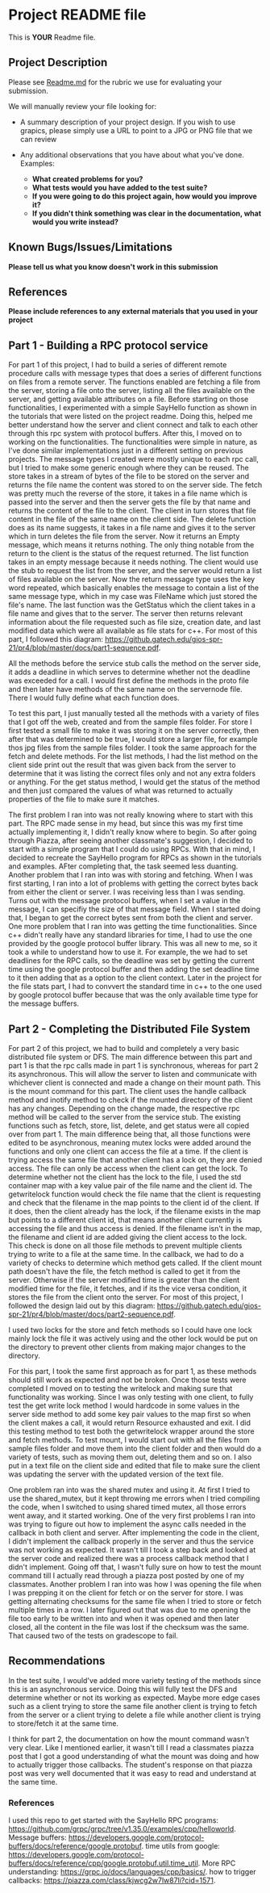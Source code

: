 # Project README file

This is **YOUR** Readme file.

## Project Description

Please see [Readme.md](Readme.md) for the rubric we use for evaluating your submission.

We will manually review your file looking for:

-   A summary description of your project design. If you wish to use grapics, please simply use a URL to point to a JPG or PNG file that we can review

-   Any additional observations that you have about what you've done. Examples:
    -   **What created problems for you?**
    -   **What tests would you have added to the test suite?**
    -   **If you were going to do this project again, how would you improve it?**
    -   **If you didn't think something was clear in the documentation, what would you write instead?**

## Known Bugs/Issues/Limitations

**Please tell us what you know doesn't work in this submission**

## References

**Please include references to any external materials that you used in your project**

## Part 1 - Building a RPC protocol service

For part 1 of this project, I had to build a series of different remote procedure calls with message types that does a series of different functions on files from a remote server. The functions enabled are fetching a file from the server, storing a file onto the server, listing all the files available on the server, and getting available attributes on a file. Before starting on those functionalities, I experimented with a simple SayHello function as shown in the tutorials that were listed on the project readme. Doing this, helped me better understand how the server and client connect and talk to each other through this rpc system with protocol buffers. After this, I moved on to working on the functionalities. The functionalities were simple in nature, as I've done similar implementations just in a different setting on previous projects. The message types I created were mostly unique to each rpc call, but I tried to make some generic enough where they can be reused. The store takes in a stream of bytes of the file to be stored on the server and returns the file name the content was stored to on the server side. The fetch was pretty much the reverse of the store, it takes in a file name which is passed into the server and then the server gets the file by that name and returns the content of the file to the client. The client in turn stores that file content in the file of the same name on the client side. The delete function does as its name suggests, it takes in a file name and gives it to the server which in turn deletes the file from the server. Now it returns an Empty message, which means it returns nothing. The only thing notable from the return to the client is the status of the request returned. The list function takes in an empty message because it needs nothing. The client would use the stub to request the list from the server, and the server would return a list of files available on the server. Now the return message type uses the key word repeated, which basically enables the message to contain a list of the same message type, which in my case was FileName which just stored the file's name. The last function was the GetStatus which the client takes in a file name and gives that to the server. The server then returns relevant information about the file requested such as file size, creation date, and last modified data which were all available as file stats for c++. For most of this part, I followed this diagram: https://github.gatech.edu/gios-spr-21/pr4/blob/master/docs/part1-sequence.pdf.

All the methods before the service stub calls the method on the server side, it adds a deadline in which serves to determine whether not the deadline was exceeded for a call. I would first define the methods in the proto file and then later have methods of the same name on the servernode file. There I would fully define what each function does.

To test this part, I just manually tested all the methods with a variety of files that I got off the web, created and from the sample files folder. For store I first tested a small file to make it was storing it on the server correctly, then after that was determined to be true, I would store a larger file, for example thos jpg files from the sample files folder. I took the same approach for the fetch and delete methods. For the list methods, I had the list method on the client side print out the result that was given back from the server to determine that it was listing the correct files only and not any extra folders or anything. For the get status method, I would get the status of the method and then just compared the values of what was returned to actually properties of the file to make sure it matches.

The first problem I ran into was not really knowing where to start with this part. The RPC made sense in my head, but since this was my first time actually implementing it, I didn't really know where to begin. So after going through Piazza, after seeing another classmate's suggestion, I decided to start with a simple program that I could do using RPCs. With that in mind, I decided to recreate the SayHello program for RPCs as shown in the tutorials and examples. AFter completing that, the task seemed less duanting. Another problem that I ran into was with storing and fetching. When I was first starting, I ran into a lot of problems with getting the correct bytes back from either the client or server. I was receiving less than I was sending. Turns out with the message protocol buffers, when I set a value in the message, I can specifiy the size of that message field. When I started doing that, I began to get the correct bytes sent from both the client and server. One more problem that I ran into was getting the time functionalities. Since c++ didn't really have any standard libraries for time, I had to use the one provided by the google protocol buffer library. This was all new to me, so it took a while to understand how to use it. For example, the we had to set deadlines for the RPC calls, so the deadline was set by getting the current time using the google protocol buffer and then adding the set deadline time to it then adding that as a option to the client context. Later in the project for the file stats part, I had to convvert the standard time in c++ to the one used by google protocol buffer because that was the only available time type for the message buffers.

## Part 2 - Completing the Distributed File System

For part 2 of this project, we had to build and completely a very basic distributed file system or DFS. The main difference between this part and part 1 is that the rpc calls made in part 1 is synchronous, whereas for part 2 its asynchronous. This will allow the server to listen and communicate with whichever client is connected and made a change on their mount path. This is the mount command for this part. The client uses the handle callback method and inotify method to check if the mounted directory of the client has any changes. Depending on the change made, the respective rpc method will be called to the server from the service stub. The existing functions such as fetch, store, list, delete, and get status were all copied over from part 1. The main difference being that, all those functions were edited to be asynchronous, meaning mutex locks were added around the functions and only one client can access the file at a time. If the client is trying access the same file that another client has a lock on, they are denied access. The file can only be access when the client can get the lock. To determine whether not the client has the lock to the file, I used the std container map with a key value pair of the file name and the client id. The getwritelock function would check the file name that the client is requesting and check that the filename in the map points to the client id of the client. If it does, then the client already has the lock, if the filename exists in the map but points to a different client id, that means another client currently is accessing the file and thus access is denied. If the filename isn't in the map, the filename and client id are added giving the client access to the lock. This check is done on all those file methods to prevent multiple clients trying to write to a file at the same time. In the callback, we had to do a variety of checks to determine which method gets called. If the client mount path doesn't have the file, the fetch method is called to get it from the server. Otherwise if the server modified time is greater than the client modified time for the file, it fetches, and if its the vice versa condition, it stores the file from the client onto the server. For most of this project, I followed the design laid out by this diagram: https://github.gatech.edu/gios-spr-21/pr4/blob/master/docs/part2-sequence.pdf.

I used two locks for the store and fetch methods so I could have one lock mainly lock the file it was actively using and the other lock would be put on the directory to prevent other clients from making major changes to the directory.

For this part, I took the same first approach as for part 1, as these methods should still work as expected and not be broken. Once those tests were completed I moved on to testing the writelock and making sure that functionality was working. Since I was only testing with one client, to fully test the get write lock method I would hardcode in some values in the server side method to add some key pair values to the map first so when the client makes a call, it would return Resource exhausted and exit. I did this testing method to test both the getwritelock wrapper around the store and fetch methods. To test mount, I would start out with all the files from sample files folder and move them into the client folder and then would do a variety of tests, such as moving them out, deleting them and so on. I also put in a text file on the client side and edited that file to make sure the client was updating the server with the updated version of the text file.

One problem ran into was the shared mutex and using it. At first I tried to use the shared_mutex, but it kept throwing me errors when I tried compiling the code, when I switched to using shared timed mutex, all those errors went away, and it started working. One of the very first problems I ran into was trying to figure out how to implement the async calls needed in the callback in both client and server. After implementing the code in the client, I didn't implement the callback properly in the server and thus the service was not working as expected. It wasn't till I took a step back and looked at the server code and realized there was a process callback method that I didn't implement. Going off that, I wasn't fully sure on how to test the mount command till I actually read through a piazza post posted by one of my classmates. Another problem I ran into was how I was opening the file when I was prepping it on the client for fetch or on the server for store. I was getting alternating checksums for the same file when I tried to store or fetch multiple times in a row. I later figured out that was due to me opening the file too early to be written into and when it was opened and then later closed, all the content in the file was lost if the checksum was the same. That caused two of the tests on gradescope to fail.

## Recommendations

In the test suite, I would've added more variety testing of the methods since this is an asynchronous service. Doing this will fully test the DFS and determine whether or not its working as expected. Maybe more edge cases such as a client trying to store the same file another client is trying to fetch from the server or a client trying to delete a file while another client is trying to store/fetch it at the same time.

I think for part 2, the documentation on how the mount command wasn't very clear. Like I mentioned earlier, it wasn't till I read a classmates piazza post that I got a good understanding of what the mount was doing and how to actually trigger those callbacks. The student's response on that piazza post was very well documented that it was easy to read and understand at the same time.

### References

I used this repo to get started with the SayHello RPC programs: https://github.com/grpc/grpc/tree/v1.35.0/examples/cpp/helloworld.
Message buffers: https://developers.google.com/protocol-buffers/docs/reference/google.protobuf.
time utils from google: https://developers.google.com/protocol-buffers/docs/reference/cpp/google.protobuf.util.time_util.
More RPC understanding: https://grpc.io/docs/languages/cpp/basics/.
how to trigger callbacks: https://piazza.com/class/kjwcg2w7lw87li?cid=1571.
